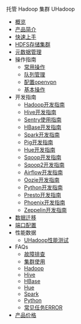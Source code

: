 <div class="sidebar_title icon__uhadoop ">托管 Hadoop 集群 UHadoop</div>

* [概览](analysis/uhadoop/overview)
* [产品简介](analysis/uhadoop/intro)
* [快速上手](analysis/uhadoop/speedstart)
* [HDFS存储集群](analysis/uhadoop/hdfscluster)
* [元数据管理](analysis/uhadoop/metadata)
* 操作指南
    * [常用操作](analysis/uhadoop/operate/general)
    * [队列管理](analysis/uhadoop/operate/config)
    * [配置openvpn](analysis/uhadoop/operate/openvpn)
    * [基本操作](analysis/uhadoop/operate/base)
* 开发指南
    * [Hadoop开发指南](analysis/uhadoop/developer/hadoopdev)
    * [Hive开发指南](analysis/uhadoop/developer/hivedev)
    * [Sentry使用指南](analysis/uhadoop/developer/sentrydev)
    * [HBase开发指南](analysis/uhadoop/developer/hbasedev)
    * [Spark开发指南](analysis/uhadoop/developer/sparkdev)
    * [Pig开发指南](analysis/uhadoop/developer/pigdev)
    * [Hue开发指南](analysis/uhadoop/developer/huedev)
    * [Sqoop开发指南](analysis/uhadoop/developer/sqoopdev)
    * [Sqoop2开发指南](analysis/uhadoop/developer/sqoop2dev)
    * [Airflow开发指南](analysis/uhadoop/developer/airflowdev)
    * [Oozie开发指南](analysis/uhadoop/developer/ooziedev)
    * [Python开发指南](analysis/uhadoop/developer/pythondev)
    * [Presto开发指南](analysis/uhadoop/developer/prestodev)
    * [Phoenix开发指南](analysis/uhadoop/developer/phoenixdev)
    * [Zeppelin开发指南](analysis/uhadoop/developer/zeppelindev)
* [数据迁移](analysis/uhadoop/migration)
* [端口配置](analysis/uhadoop/port)
* 性能数据
    * [UHadoop性能测试](analysis/uhadoop/testdata/uhadoop)
* FAQs
    * [故障排查](analysis/uhadoop/user/troubleshooting)
    * [集群使用](analysis/uhadoop/user/general)
    * [Hadoop](analysis/uhadoop/user/hadoop)
    * [Hive](analysis/uhadoop/user/hive)
    * [HBase](analysis/uhadoop/user/hbase)
    * [Hue](analysis/uhadoop/user/hue)
    * [Spark](analysis/uhadoop/user/spark)
    * [Python](analysis/uhadoop/user/python)
    * [常见任务ERROR](analysis/uhadoop/user/error)
* [产品价格](analysis/uhadoop/price)
        

    









    
   
   
    
        

